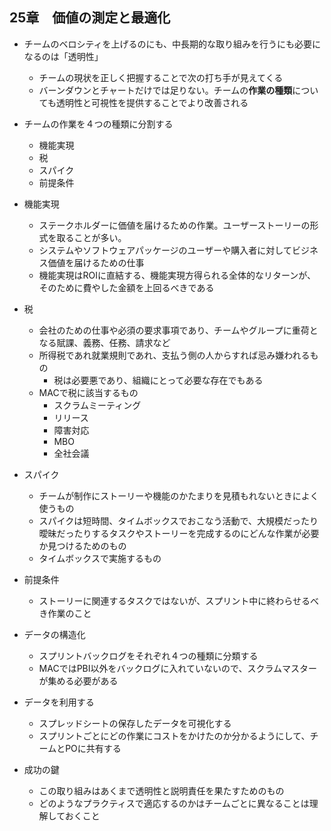## 25章　価値の測定と最適化
- チームのベロシティを上げるのにも、中長期的な取り組みを行うにも必要になるのは「透明性」
  - チームの現状を正しく把握することで次の打ち手が見えてくる
  - バーンダウンとチャートだけでは足りない。チームの**作業の種類**についても透明性と可視性を提供することでより改善される
- チームの作業を４つの種類に分割する
  - 機能実現
  - 税
  - スパイク
  - 前提条件

- 機能実現
  - ステークホルダーに価値を届けるための作業。ユーザーストーリーの形式を取ることが多い。
  - システムやソフトウェアパッケージのユーザーや購入者に対してビジネス価値を届けるための仕事
  - 機能実現はROIに直結する、機能実現方得られる全体的なリターンが、そのために費やした金額を上回るべきである

- 税
  - 会社のための仕事や必須の要求事項であり、チームやグループに重荷となる賦課、義務、任務、請求など
  - 所得税であれ就業規則であれ、支払う側の人からすれば忌み嫌われるもの
    - 税は必要悪であり、組織にとって必要な存在でもある
  - MACで税に該当するもの
    - スクラムミーティング
    - リリース
    - 障害対応
    - MBO
    - 全社会議

- スパイク
  - チームが制作にストーリーや機能のかたまりを見積もれないときによく使うもの
  - スパイクは短時間、タイムボックスでおこなう活動で、大規模だったり曖昧だったりするタスクやストーリーを完成するのにどんな作業が必要か見つけるためのもの
  - タイムボックスで実施するもの

- 前提条件
  - ストーリーに関連するタスクではないが、スプリント中に終わらせるべき作業のこと

- データの構造化
  - スプリントバックログをそれぞれ４つの種類に分類する
  - MACではPBI以外をバックログに入れていないので、スクラムマスターが集める必要がある

- データを利用する
  - スプレッドシートの保存したデータを可視化する
  - スプリントごとにどの作業にコストをかけたのか分かるようにして、チームとPOに共有する

- 成功の鍵
  - この取り組みはあくまで透明性と説明責任を果たすためのもの
  - どのようなプラクティスで適応するのかはチームごとに異なることは理解しておくこと
